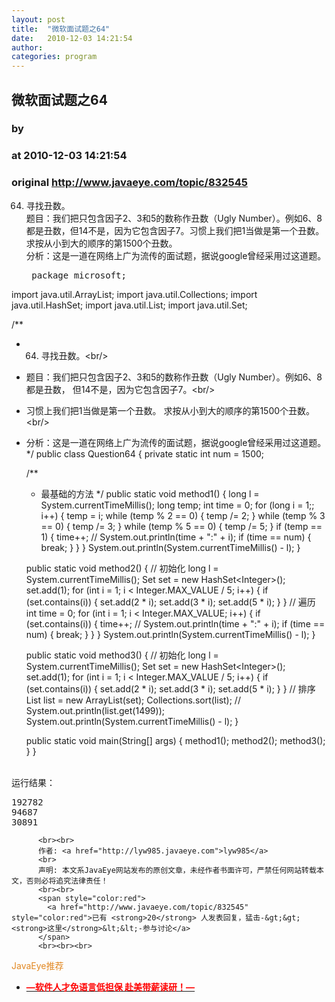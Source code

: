 ```yaml
---
layout: post
title:  "微软面试题之64"
date:   2010-12-03 14:21:54
author: 
categories: program
---
```


## 微软面试题之64
### by 
### at 2010-12-03 14:21:54
### original <http://www.javaeye.com/topic/832545>

64. 寻找丑数。 
<br>题目：我们把只包含因子2、3和5的数称作丑数（Ugly Number）。例如6、8都是丑数，但14不是，因为它包含因子7。习惯上我们把1当做是第一个丑数。 求按从小到大的顺序的第1500个丑数。
<br>分析：这是一道在网络上广为流传的面试题，据说google曾经采用过这道题。
<br><pre name="code">
package microsoft;

import java.util.ArrayList;
import java.util.Collections;
import java.util.HashSet;
import java.util.List;
import java.util.Set;

/**
 * 64. 寻找丑数。&lt;br/&gt;
 * 题目：我们把只包含因子2、3和5的数称作丑数（Ugly Number）。例如6、8都是丑数， 但14不是，因为它包含因子7。&lt;br/&gt;
 * 习惯上我们把1当做是第一个丑数。 求按从小到大的顺序的第1500个丑数。&lt;br/&gt;
 * 分析：这是一道在网络上广为流传的面试题，据说google曾经采用过这道题。
 */
public class Question64 {
	private static int num = 1500;

	/**
	 * 最基础的方法
	 */
	public static void method1() {
		long l = System.currentTimeMillis();
		long temp;
		int time = 0;
		for (long i = 1;; i++) {
			temp = i;
			while (temp % 2 == 0) {
				temp /= 2;
			}
			while (temp % 3 == 0) {
				temp /= 3;
			}
			while (temp % 5 == 0) {
				temp /= 5;
			}
			if (temp == 1) {
				time++;
				// System.out.println(time + &quot;:&quot; + i);
				if (time == num) {
					break;
				}
			}
		}
		System.out.println(System.currentTimeMillis() - l);
	}

	public static void method2() {
		// 初始化
		long l = System.currentTimeMillis();
		Set set = new HashSet&lt;Integer&gt;();
		set.add(1);
		for (int i = 1; i &lt; Integer.MAX_VALUE / 5; i++) {
			if (set.contains(i)) {
				set.add(2 * i);
				set.add(3 * i);
				set.add(5 * i);
			}
		}
		// 遍历
		int time = 0;
		for (int i = 1; i &lt; Integer.MAX_VALUE; i++) {
			if (set.contains(i)) {
				time++;
				// System.out.println(time + &quot;:&quot; + i);
				if (time == num) {
					break;
				}
			}
		}
		System.out.println(System.currentTimeMillis() - l);
	}

	public static void method3() {
		// 初始化
		long l = System.currentTimeMillis();
		Set set = new HashSet&lt;Integer&gt;();
		set.add(1);
		for (int i = 1; i &lt; Integer.MAX_VALUE / 5; i++) {
			if (set.contains(i)) {
				set.add(2 * i);
				set.add(3 * i);
				set.add(5 * i);
			}
		}
		// 排序
		List list = new ArrayList(set);
		Collections.sort(list);
		// System.out.println(list.get(1499));
		System.out.println(System.currentTimeMillis() - l);
	}

	public static void main(String[] args) {
		method1();
		method2();
		method3();
	}
}
</pre>
<br>运行结果：
<br><pre name="code">
192782
94687
30891
</pre>
          
          <br><br>
          作者: <a href="http://lyw985.javaeye.com">lyw985</a> 
          <br>
          声明: 本文系JavaEye网站发布的原创文章，未经作者书面许可，严禁任何网站转载本文，否则必将追究法律责任！
          <br><br>
          <span style="color:red">
            <a href="http://www.javaeye.com/topic/832545" style="color:red">已有 <strong>20</strong> 人发表回复，猛击-&gt;&gt;<strong>这里</strong>&lt;&lt;-参与讨论</a>
          </span>
          <br><br><br>
<span style="color:#e28822">JavaEye推荐</span>
<br>
<ul><li><a href="http://www.iteye.com/clicks/433"><span style="color:red;font-weight:bold">—软件人才免语言低担保 赴美带薪读研！— </span></a></li></ul>
<br><br><br>